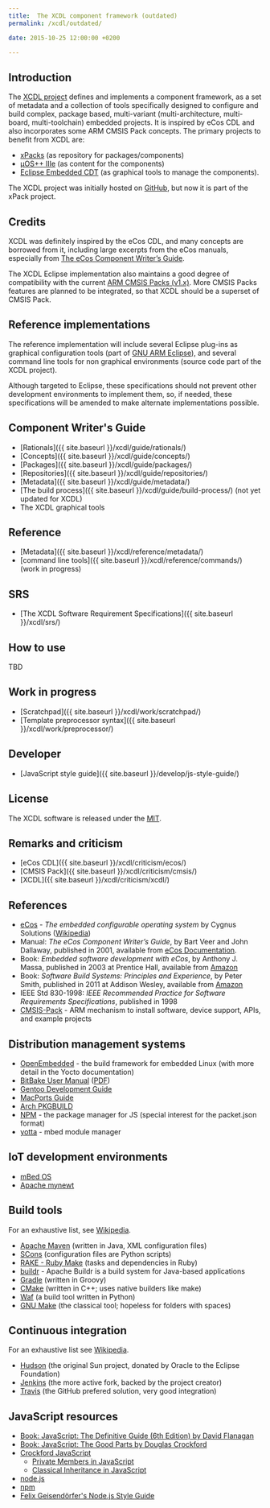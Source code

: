 ```yaml
---
title:  The XCDL component framework (outdated)
permalink: /xcdl/outdated/

date: 2015-10-25 12:00:00 +0200

---
```


## Introduction

The [XCDL project](https://xpack.github.io/xcdl/outdated) defines and implements a component framework, as a set of metadata and a collection of tools specifically designed to configure and build complex, package based, multi-variant (multi-architecture, multi-board, multi-toolchain) embedded projects. It is inspired by eCos CDL and also incorporates some ARM CMSIS Pack concepts. The primary projects to benefit from XCDL are:

- [xPacks](https://github.com/xpacks/) (as repository for packages/components)
- [µOS++ IIIe](http://github.com/micro-os-plus/) (as content for the components)
- [Eclipse Embedded CDT](https://github.com/eclipse-embed-cdt/)  (as graphical tools to manage the components).

The XCDL project was initially hosted on [GitHub](https://github.com/xcdl/),
but now it is part of the xPack project.

## Credits

XCDL was definitely inspired by the eCos CDL, and many concepts are borrowed from it, including large excerpts from the eCos manuals, especially from [The eCos Component Writer’s Guide](http://ecos.sourceware.org/docs-2.0/cdl-guide/cdl-guide.html).

The XCDL Eclipse implementation also maintains a good degree of compatibility with the current [ARM CMSIS Packs (v1.x)](http://www.keil.com/pack/doc/CMSIS/Pack/html/index.html). More CMSIS Packs features are planned to be integrated, so that XCDL should be a superset of CMSIS Pack.

## Reference implementations

The reference implementation will include several Eclipse plug-ins as graphical configuration tools (part of [GNU ARM Eclipse](http://gnuarmeclipse.github.io/)), and several command line tools for non graphical environments (source code part of the XCDL project).

Although targeted to Eclipse, these specifications should not prevent other development environments to implement them, so, if needed, these specifications will be amended to make alternate implementations possible.

## Component Writer's Guide

- [Rationals]({{ site.baseurl }}/xcdl/guide/rationals/)
- [Concepts]({{ site.baseurl }}/xcdl/guide/concepts/)
- [Packages]({{ site.baseurl }}/xcdl/guide/packages/)
- [Repositories]({{ site.baseurl }}/xcdl/guide/repositories/)
- [Metadata]({{ site.baseurl }}/xcdl/guide/metadata/)
- [The build process]({{ site.baseurl }}/xcdl/guide/build-process/) (not yet updated for XCDL)
- The XCDL graphical tools

## Reference

- [Metadata]({{ site.baseurl }}/xcdl/reference/metadata/)
- [command line tools]({{ site.baseurl }}/xcdl/reference/commands/) (work in progress)

## SRS

- [The XCDL Software Requirement Specifications]({{ site.baseurl }}/xcdl/srs/)

## How to use

TBD

## Work in progress

- [Scratchpad]({{ site.baseurl }}/xcdl/work/scratchpad/)
- [Template preprocessor syntax]({{ site.baseurl }}/xcdl/work/preprocessor/)

## Developer

- [JavaScript style guide]({{ site.baseurl }}/develop/js-style-guide/)

## License

The XCDL software is released under the [MIT](https://opensource.org/licenses/MIT).

## Remarks and criticism

- [eCos CDL]({{ site.baseurl }}/xcdl/criticism/ecos/)
- [CMSIS Pack]({{ site.baseurl }}/xcdl/criticism/cmsis/)
- [XCDL]({{ site.baseurl }}/xcdl/criticism/xcdl/)

## References

- [eCos](http://ecos.sourceware.org/) - _The embedded configurable operating system_ by Cygnus Solutions ([Wikipedia](http://en.wikipedia.org/wiki/ECos))
- Manual: _The eCos Component Writer’s Guide_, by Bart Veer and John Dallaway, published in 2001, available from [eCos Documentation](http://ecos.sourceware.org/docs-3.0/).
- Book: _Embedded software development with eCos_, by Anthony J. Massa, published in 2003 at Prentice Hall, available from [Amazon](http://www.amazon.com/Embedded-Software-Development-Anthony-Massa/dp/0130354732)
- Book: _Software Build Systems: Principles and Experience_, by Peter Smith, published in 2011 at Addison Wesley, available from [Amazon](http://www.amazon.com/Software-Build-Systems-Principles-Experience/dp/0321717287)
- IEEE Std 830-1998: _IEEE Recommended Practice for Software Requirements Specifications_, published in 1998
- [CMSIS-Pack](http://www.keil.com/pack/doc/CMSIS/Pack/html/index.html) - ARM mechanism to install software, device support, APIs, and example projects

## Distribution management systems

- [OpenEmbedded](http://www.openembedded.org/wiki/Main_Page) - the build framework for embedded Linux (with more detail in the Yocto documentation)
- [BitBake User Manual](http://www.yoctoproject.org/docs/current/bitbake-user-manual/bitbake-user-manual.html) ([PDF](http://www.yoctoproject.org/docs/current/bitbake-user-manual/bitbake-user-manual.pdf))
- [Gentoo Development Guide](https://devmanual.gentoo.org/index.html)
- [MacPorts Guide](https://guide.macports.org/)
- [Arch PKGBUILD](https://wiki.archlinux.org/index.php/PKGBUILD)
- [NPM](https://www.npmjs.com) - the package manager for JS (special interest for the packet.json format)
- [yotta](http://yottadocs.mbed.com) - mbed module manager

## IoT development environments

- [mBed OS](https://www.mbed.com/en/development/mbed-os/#)
- [Apache mynewt](https://mynewt.apache.org)

## Build tools

For an exhaustive list, see [Wikipedia](https://en.wikipedia.org/wiki/List_of_build_automation_software).

- [Apache Maven](https://maven.apache.org/) (written in Java, XML configuration files)
- [SCons](http://scons.org/) (configuration files are Python scripts)
- [RAKE - Ruby Make](https://github.com/ruby/rake) (tasks and dependencies in Ruby)
- [buildr](http://buildr.apache.org) - Apache Buildr is a build system for Java-based applications
- [Gradle](https://gradle.org/) (written in Groovy)
- [CMake](http://www.cmake.org/) (written in C++; uses native builders like make)
- [Waf](https://github.com/waf-project/waf) (a build tool written in Python)
- [GNU Make](https://www.gnu.org/software/make/) (the classical tool; hopeless for folders with spaces)

## Continuous integration

For an exhaustive list see [Wikipedia](https://en.wikipedia.org/wiki/Comparison_of_continuous_integration_software).

- [Hudson](https://www.eclipse.org/hudson/) (the original Sun project, donated by Oracle to the Eclipse Foundation)
- [Jenkins](http://jenkins-ci.org/) (the more active fork, backed by the project creator)
- [Travis](https://travis-ci.org) (the GitHub prefered solution, very good integration)

## JavaScript resources

- [Book: JavaScript: The Definitive Guide (6th Edition) by David Flanagan](http://www.amazon.com/JavaScript-Definitive-Guide-Activate-Guides/dp/0596805527/)
- [Book: JavaScript: The Good Parts by Douglas Crockford](http://www.amazon.com/JavaScript-Good-Parts-Douglas-Crockford/dp/0596517742/)
- [Crockford JavaScript](http://www.crockford.com/javascript/)
  - [Private Members in JavaScript](http://www.crockford.com/javascript/private.html)
  - [Classical Inheritance in JavaScript](http://javascript.crockford.com/inheritance.html)
- [node.js](https://nodejs.org/en/)
- [npm](https://www.npmjs.com/)
- [Felix Geisendörfer's Node.js Style Guide](https://github.com/felixge/node-style-guide)

